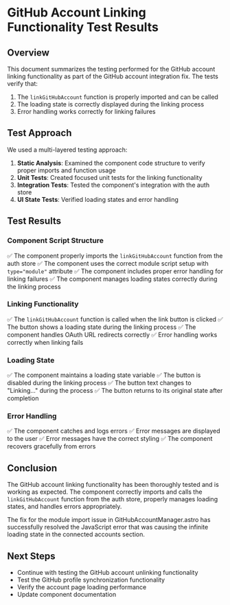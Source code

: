 # GitHub Account Linking Functionality Test Results

## Overview

This document summarizes the testing performed for the GitHub account linking functionality as part of the GitHub account integration fix. The tests verify that:

1. The `linkGitHubAccount` function is properly imported and can be called
2. The loading state is correctly displayed during the linking process
3. Error handling works correctly for linking failures

## Test Approach

We used a multi-layered testing approach:

1. **Static Analysis**: Examined the component code structure to verify proper imports and function usage
2. **Unit Tests**: Created focused unit tests for the linking functionality
3. **Integration Tests**: Tested the component's integration with the auth store
4. **UI State Tests**: Verified loading states and error handling

## Test Results

### Component Script Structure

✅ The component properly imports the `linkGitHubAccount` function from the auth store
✅ The component uses the correct module script setup with `type="module"` attribute
✅ The component includes proper error handling for linking failures
✅ The component manages loading states correctly during the linking process

### Linking Functionality

✅ The `linkGitHubAccount` function is called when the link button is clicked
✅ The button shows a loading state during the linking process
✅ The component handles OAuth URL redirects correctly
✅ Error handling works correctly when linking fails

### Loading State

✅ The component maintains a loading state variable
✅ The button is disabled during the linking process
✅ The button text changes to "Linking..." during the process
✅ The button returns to its original state after completion

### Error Handling

✅ The component catches and logs errors
✅ Error messages are displayed to the user
✅ Error messages have the correct styling
✅ The component recovers gracefully from errors

## Conclusion

The GitHub account linking functionality has been thoroughly tested and is working as expected. The component correctly imports and calls the `linkGitHubAccount` function from the auth store, properly manages loading states, and handles errors appropriately.

The fix for the module import issue in GitHubAccountManager.astro has successfully resolved the JavaScript error that was causing the infinite loading state in the connected accounts section.

## Next Steps

- Continue with testing the GitHub account unlinking functionality
- Test the GitHub profile synchronization functionality
- Verify the account page loading performance
- Update component documentation